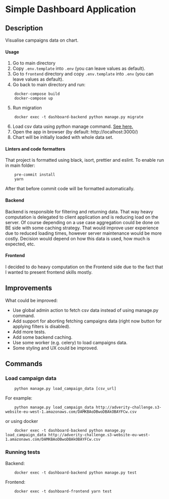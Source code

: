 # Simple Dashboard Application

## Description
Visualise campaigns data on chart.

#### Usage
1. Go to main directory
2. Copy `.env.template` into `.env` (you can leave values as default).
3. Go to `frontend` directory and copy `.env.template` into `.env` (you can leave values as default).
4. Go back to main directory and run:
```
    docker-compose build
    docker-compose up
```
5. Run migration
```
    docker exec -t dashboard-backend python manage.py migrate
```
6. Load csv data using python manage command. [See here.](#load-campaign-data)
7. Open the app in browser (by default: http://localhost:3000/)
8. Chart will be initially loaded with whole data set. 

#### Linters and code formatters
That project is formatted using black, isort, prettier and eslint. To enable run in main folder:
```
    pre-commit install
    yarn
```
After that before commit code will be formatted automatically. 

#### Backend
Backend is responsible for filtering and returning data. That way heavy computation is delegated
to client application and is reducing load on the server.
Of course depending on a use case aggregation could be done on BE side with some
caching strategy. That would improve user experience due to reduced loading times, however server
maintenance would be more costly.
Decision would depend on how this data is used, how much is expected, etc.

#### Frontend
I decided to do heavy computation on the Frontend side due to the fact that I wanted to present
frontend skills mostly.


## Improvements
What could be improved:
- Use global admin action to fetch csv data instead of using manage.py command.
- Add support for aborting fetching campaigns data (right now button for applying filters is disabled).
- Add more tests.
- Add some backend caching.
- Use some worker (e.g. celery) to load campaigns data.
- Some styling and UX could be improved.

## Commands

### Load campaign data
```
    python manage.py load_campaign_data [csv_url]
```
For example:
```
    python manage.py load_campaign_data http://adverity-challenge.s3-website-eu-west-1.amazonaws.com/DAMKBAoDBwoDBAkOBAYFCw.csv
```
or using docker

```
    docker exec -t dashboard-backend python manage.py load_campaign_data http://adverity-challenge.s3-website-eu-west-1.amazonaws.com/DAMKBAoDBwoDBAkOBAYFCw.csv
```

### Running tests
Backend:
```
    docker exec -t dashboard-backend python manage.py test
```
Frontend:
```
    docker exec -t dashboard-frontend yarn test
```
